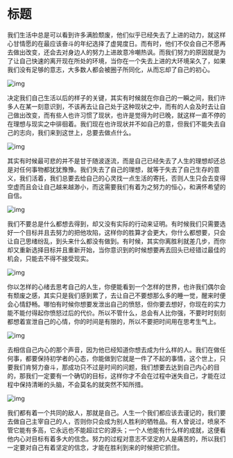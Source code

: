 <multimedia-voice />

# 标题

我们生活中总是可以看到许多满脸颓废，他们似乎已经失去了上进的动力，就这样心甘情愿的在最应该奋斗的年纪选择了虚晃度日。而有时，他们不仅会自己不愿再去做出改变，还会去对身边人的努力上进故意冷嘲热讽。而我们努力的原因就是为了让自己快速的离开现在所处的环境，当你在一个失去上进的大环境呆久了，如果我们没有足够的意志，大多数人都会被圈子所同化，从而忘却了自己的初心。

![img](https://ss0.baidu.com/6ONWsjip0QIZ8tyhnq/it/u=4191387873,2265404952&fm=173&app=25&f=JPEG?w=640&h=427&s=A0449E4FDE040F5DB8936DBC0300C012)

决定我们自己生活以后的样子的关键，其实有时候就在你自己的一瞬之间，我们许多人在某一刻意识到，不该再去让自己处于这种现状之中，而有的人会及时去让自己做出改变，而有些人也许习惯了现状，也许是觉得为时已晚，就这样一直不停的在理想与现实之中徘徊着。我们现在也许现状并不如自己的意，但我们不能失去自己的志向，我们来到这世上，总要去做点什么。

![img](https://ss0.baidu.com/6ONWsjip0QIZ8tyhnq/it/u=2415836064,152015217&fm=173&app=25&f=JPEG?w=640&h=427&s=A0EAF605E61A7E7D3C21C5880300F097)

其实有时候最可悲的并不是甘于随波逐流，而是自己已经失去了人生的理想却还总是对任何事物都犹犹豫豫。我们失去了自己的理想，就等于失去了自己生存的意义，我们活着，我们总要去给自己的心灵找一点生活的寄托，否则人生只会去变得空虚而且会让自己越来越渺小，而这需要我们有着为之努力的恒心，和满怀希望的自信。

![img](https://ss0.baidu.com/6ONWsjip0QIZ8tyhnq/it/u=2415836064,152015217&fm=173&app=25&f=JPEG?w=640&h=427&s=A0EAF605E61A7E7D3C21C5880300F097)

我们不要总是什么都想去得到，却又没有实际的行动来证明。有时候我们只需要选好一个目标并且去努力的把他攻陷，这样你的胜算才会更大，你什么都想要，只会让自己思绪纷乱，到头来什么都没有做到。有时候，其实你离胜利就差几步，而你却又重新选择目标并且重新开始，当你意识到的时候想要再去回头已经错过最佳的机会，只能去不得不接受现实。

![img](https://ss0.baidu.com/6ONWsjip0QIZ8tyhnq/it/u=1043633628,1097320695&fm=173&app=25&f=JPEG?w=640&h=427&s=695114C6EF28070F7DAEE72203006053)

你以怎样的心绪去思考自己的人生，你便能看到一个怎样的世界，也许我们偶尔会有颓废之感，其实只是我们感到累了，去让自己不要想那么多的睡一觉，醒来时便会心情舒畅。哪怕有时候你想要发泄出自己的愤怒，但你要去想好，你现在的实力能不能付得起你愤怒过后的代价。所以不管什么，总会有人比你强，不要时时刻刻都想着宣泄自己的心情，你的时间是有限的，所以不要把时间用在思考生气上。

![img](https://ss0.baidu.com/6ONWsjip0QIZ8tyhnq/it/u=1136424891,397407914&fm=173&app=25&f=JPEG?w=640&h=426&s=B600944E18624D05459FB97B0300C018)

去相信自己内心的那个声音，因为他已经知道你想去成为什么样的人。我们在做任何事，都要保持初学者的心态，你能做到它就是一件了不起的事情，这个世上，只要我们肯努力奋斗，那成功只不过是时间的问题，我们想要去达到自己内心的目的，那我们一定要有一个确切的目标，这样你才不会在过程中迷失自己，才能在过程中保持清晰的头脑，不会莫名的就突然不知所措。

![img](https://ss1.baidu.com/6ONXsjip0QIZ8tyhnq/it/u=1425166945,25104872&fm=173&app=25&f=JPEG?w=640&h=427&s=5EAEA9454268270D7ABC71B70300C000)

我们都有着一个共同的敌人，那就是自己。人生一个我们都应该去谨记的，我们要去做自己主宰自己的人，否则你只会成为别人胜利的牺牲品。有人曾说过，喷泉不管它能有多高，它永远也不能超过它的源头；一个人他能有什么样的成就，这便看他内心对目标有着多大的信念。努力的过程对意志不坚定的人是痛苦的，所以我们一定要对自己有着坚定的信念，才能在胜利到来的时候把它抓住。

